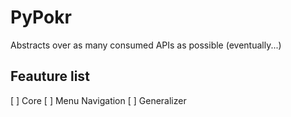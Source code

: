 # PyPokr
Abstracts over as many consumed APIs as possible (eventually...)

## Feauture list
[ ] Core
[ ] Menu Navigation
[ ] Generalizer